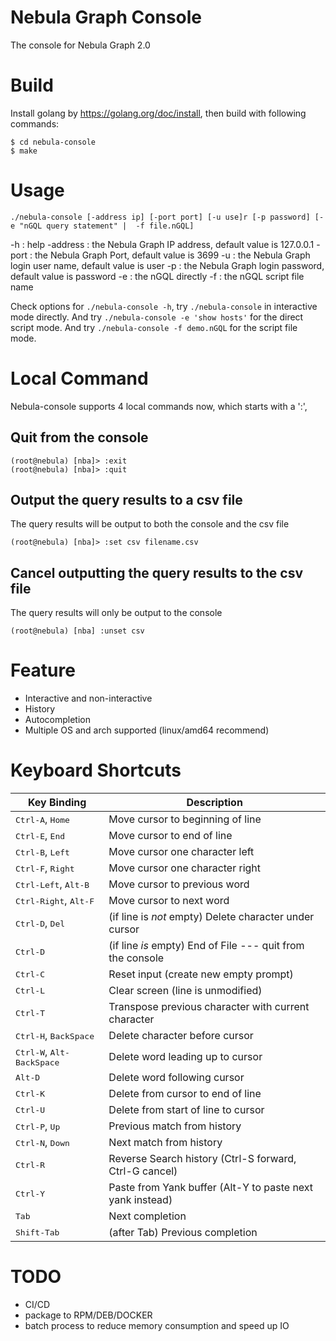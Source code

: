# Nebula Graph Console

The console for Nebula Graph 2.0

# Build

Install golang by https://golang.org/doc/install, then build with following commands:

```shell
$ cd nebula-console
$ make
```

# Usage

```shell
./nebula-console [-address ip] [-port port] [-u use]r [-p password] [-e "nGQL query statement" |  -f file.nGQL]
```

-h          : help
-address    : the Nebula Graph IP address, default value is 127.0.0.1
-port       : the Nebula Graph Port, default value is 3699
-u          : the Nebula Graph login user name, default value is user
-p          : the Nebula Graph login password, default value is password
-e          : the nGQL directly
-f          : the nGQL script file name

Check options for `./nebula-console -h`, try `./nebula-console` in interactive mode directly.
And try `./nebula-console -e 'show hosts'` for the direct script mode.
And try `./nebula-console -f demo.nGQL` for the script file mode.

# Local Command
Nebula-console supports 4 local commands now, which starts with a ':',

## Quit from the console

```shell
(root@nebula) [nba]> :exit
(root@nebula) [nba]> :quit
```

## Output the query results to a csv file
The query results will be output to both the console and the csv file

```shell
(root@nebula) [nba]> :set csv filename.csv
```

## Cancel outputting the query results to the csv file
The query results will only be output to the console

```shell
(root@nebula) [nba] :unset csv
```

# Feature

- Interactive and non-interactive
- History
- Autocompletion
- Multiple OS and arch supported (linux/amd64 recommend)

# Keyboard Shortcuts

Key Binding                                     | Description
------------------------------------------------|-----------------------------------------------------------
<kbd>Ctrl-A</kbd>, <kbd>Home</kbd>              | Move cursor to beginning of line
<kbd>Ctrl-E</kbd>, <kbd>End</kbd>               | Move cursor to end of line
<kbd>Ctrl-B</kbd>, <kbd>Left</kbd>              | Move cursor one character left
<kbd>Ctrl-F</kbd>, <kbd>Right</kbd>             | Move cursor one character right
<kbd>Ctrl-Left</kbd>, <kbd>Alt-B</kbd>          | Move cursor to previous word
<kbd>Ctrl-Right</kbd>, <kbd>Alt-F</kbd>         | Move cursor to next word
<kbd>Ctrl-D</kbd>, <kbd>Del</kbd>               | (if line is *not* empty) Delete character under cursor
<kbd>Ctrl-D</kbd>                               | (if line *is* empty) End of File --- quit from the console
<kbd>Ctrl-C</kbd>                               | Reset input (create new empty prompt)
<kbd>Ctrl-L</kbd>                               | Clear screen (line is unmodified)
<kbd>Ctrl-T</kbd>                               | Transpose previous character with current character
<kbd>Ctrl-H</kbd>, <kbd>BackSpace</kbd>         | Delete character before cursor
<kbd>Ctrl-W</kbd>, <kbd>Alt-BackSpace</kbd>     | Delete word leading up to cursor
<kbd>Alt-D</kbd>                                | Delete word following cursor
<kbd>Ctrl-K</kbd>                               | Delete from cursor to end of line
<kbd>Ctrl-U</kbd>                               | Delete from start of line to cursor
<kbd>Ctrl-P</kbd>, <kbd>Up</kbd>                | Previous match from history
<kbd>Ctrl-N</kbd>, <kbd>Down</kbd>              | Next match from history
<kbd>Ctrl-R</kbd>                               | Reverse Search history (Ctrl-S forward, Ctrl-G cancel)
<kbd>Ctrl-Y</kbd>                               | Paste from Yank buffer (Alt-Y to paste next yank instead)
<kbd>Tab</kbd>                                  | Next completion
<kbd>Shift-Tab</kbd>                            | (after Tab) Previous completion

# TODO

- CI/CD
- package to RPM/DEB/DOCKER
- batch process to reduce memory consumption and speed up IO
